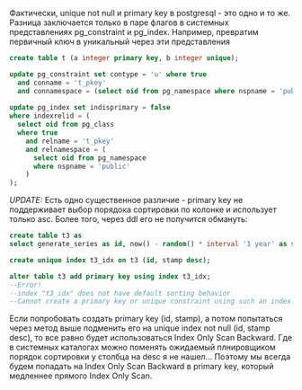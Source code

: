 Фактически, unique not null и primary key в postgresql - это одно и то же. Разница заключается только в паре флагов в системных представлениях pg_constraint и pg_index. Например, превратим первичный ключ в уникальный через эти представления
```sql
create table t (a integer primary key, b integer unique);

update pg_constraint set contype = 'u' where true
  and conname = 't_pkey'
  and connamespace = (select oid from pg_namespace where nspname = 'public');
  
update pg_index set indisprimary = false 
where indexrelid = (
  select oid from pg_class 
  where true
    and relname = 't_pkey'
    and relnamespace = (
      select oid from pg_namespace 
      where nspname = 'public'
    )
);
```

*UPDATE:* Есть одно существенное различие - primary key не поддерживает выбор порядока сортировки по колонке и использует только asc. Более того, через ddl его не получится обмануть:
```sql
create table t3 as
select generate_series as id, now() - random() * interval '1 year' as stamp from generate_series(1,1000);

create unique index t3_idx on t3 (id, stamp desc);

alter table t3 add primary key using index t3_idx;
--Error!
--index "t3_idx" does not have default sorting behavior
--Cannot create a primary key or unique constraint using such an index.
```
Если попробовать создать primary key (id, stamp), а потом попытаться через метод выше подменить его на unique index not null (id, stamp desc), то все равно будет использоваться Index Only Scan Backward. Где в системных каталогах можно поменять ожидаемый плнировщиком порядок сортировки у столбца на desc я не нашел...
Поэтому мы всегда будем попадать на Index Only Scan Backward в primary key, который медленнее прямого Index Only Scan.
